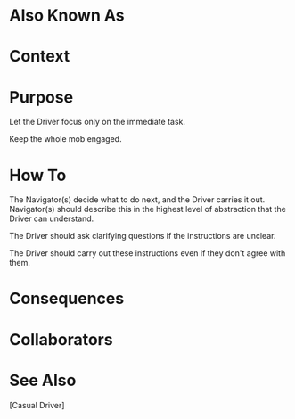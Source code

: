 ---
---
# Also Known As

# Context

# Purpose

Let the Driver focus only on the immediate task.

Keep the whole mob engaged.

# How To

The Navigator(s) decide what to do next, and the Driver carries it out. Navigator(s) should describe this in the highest level of abstraction that the Driver can understand. 

The Driver should ask clarifying questions if the instructions are unclear.

The Driver should carry out these instructions even if they don't agree with them.

# Consequences

# Collaborators

# See Also

[Casual Driver]
